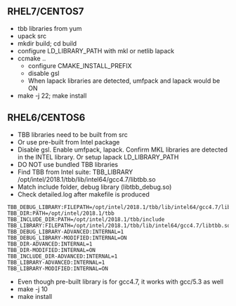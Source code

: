 ## RHEL7/CENTOS7
- tbb libraries from yum
- upack src
- mkdir build; cd build
- configure LD_LIBRARY_PATH with mkl or netlib lapack
- ccmake ..
  - configure CMAKE_INSTALL_PREFIX
  - disable gsl
  - When lapack libraries are detected, umfpack and lapack would be ON
- make -j 22; make install

## RHEL6/CENTOS6
- TBB libraries need to be built from src
- Or use pre-built from Intel package
- Disable gsl. Enable umfpack, lapack. Confirm MKL libraries are detected in the INTEL library. Or setup lapack LD_LIBRARY_PATH
- DO NOT use bundled TBB libraries
- Find TBB from Intel suite: TBB_LIBRARY /opt/intel/2018.1/tbb/lib/intel64/gcc4.7/libtbb.so
- Match include folder, debug library (libtbb_debug.so)
- Check detailed.log after makefile is produced
```
TBB_DEBUG_LIBRARY:FILEPATH=/opt/intel/2018.1/tbb/lib/intel64/gcc4.7/libtbb_debug.so
TBB_DIR:PATH=/opt/intel/2018.1/tbb
TBB_INCLUDE_DIR:PATH=/opt/intel/2018.1/tbb/include
TBB_LIBRARY:FILEPATH=/opt/intel/2018.1/tbb/lib/intel64/gcc4.7/libtbb.so
TBB_DEBUG_LIBRARY-ADVANCED:INTERNAL=1
TBB_DEBUG_LIBRARY-MODIFIED:INTERNAL=ON
TBB_DIR-ADVANCED:INTERNAL=1
TBB_DIR-MODIFIED:INTERNAL=ON
TBB_INCLUDE_DIR-ADVANCED:INTERNAL=1
TBB_LIBRARY-ADVANCED:INTERNAL=1
TBB_LIBRARY-MODIFIED:INTERNAL=ON
```
- Even though pre-built library is for gcc4.7, it works with gcc/5.3 as well
- make -j 10
- make install
